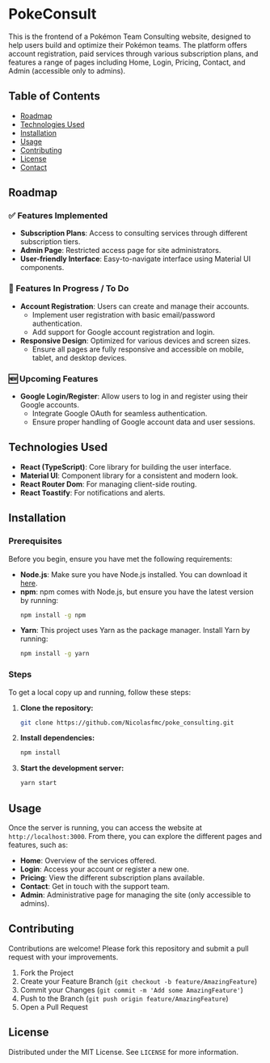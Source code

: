 # PokeConsult

This is the frontend of a Pokémon Team Consulting website, designed to help users build and optimize their Pokémon teams. The platform offers account registration, paid services through various subscription plans, and features a range of pages including Home, Login, Pricing, Contact, and Admin (accessible only to admins).

## Table of Contents

- [Roadmap](#roadmap)
- [Technologies Used](#technologies-used)
- [Installation](#installation)
- [Usage](#usage)
- [Contributing](#contributing)
- [License](#license)
- [Contact](#contact)

## Roadmap

### ✅ Features Implemented
- **Subscription Plans**: Access to consulting services through different subscription tiers.
- **Admin Page**: Restricted access page for site administrators.
- **User-friendly Interface**: Easy-to-navigate interface using Material UI components.

### 🚧 Features In Progress / To Do
- **Account Registration**: Users can create and manage their accounts.
  - Implement user registration with basic email/password authentication.
  - Add support for Google account registration and login.
- **Responsive Design**: Optimized for various devices and screen sizes.
  - Ensure all pages are fully responsive and accessible on mobile, tablet, and desktop devices.

### 🆕 Upcoming Features
- **Google Login/Register**: Allow users to log in and register using their Google accounts.
  - Integrate Google OAuth for seamless authentication.
  - Ensure proper handling of Google account data and user sessions.

## Technologies Used

- **React (TypeScript)**: Core library for building the user interface.
- **Material UI**: Component library for a consistent and modern look.
- **React Router Dom**: For managing client-side routing.
- **React Toastify**: For notifications and alerts.

## Installation

### Prerequisites

Before you begin, ensure you have met the following requirements:

- **Node.js**: Make sure you have Node.js installed. You can download it [here](https://nodejs.org/).
- **npm**: npm comes with Node.js, but ensure you have the latest version by running:
  ```bash
  npm install -g npm
  ```
- **Yarn**: This project uses Yarn as the package manager. Install Yarn by running:
  ```bash
  npm install -g yarn
  ```

### Steps

To get a local copy up and running, follow these steps:

1. **Clone the repository:**
   ```bash
   git clone https://github.com/Nicolasfmc/poke_consulting.git
   ```
2. **Install dependencies:**
   ```bash
   npm install
   ```
3. **Start the development server:**
   ```bash
   yarn start
   ```

## Usage

Once the server is running, you can access the website at `http://localhost:3000`. From there, you can explore the different pages and features, such as:

- **Home**: Overview of the services offered.
- **Login**: Access your account or register a new one.
- **Pricing**: View the different subscription plans available.
- **Contact**: Get in touch with the support team.
- **Admin**: Administrative page for managing the site (only accessible to admins).

## Contributing

Contributions are welcome! Please fork this repository and submit a pull request with your improvements.

1. Fork the Project
2. Create your Feature Branch (`git checkout -b feature/AmazingFeature`)
3. Commit your Changes (`git commit -m 'Add some AmazingFeature'`)
4. Push to the Branch (`git push origin feature/AmazingFeature`)
5. Open a Pull Request

## License

Distributed under the MIT License. See `LICENSE` for more information.
